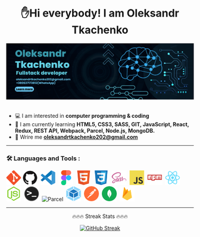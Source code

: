 
<h1 align="center">✋Hi everybody! I am Oleksandr Tkachenko </h1>

<img src="https://github.com/AlexTkachenkoFullstack/AlexTkachenkoFullstack/blob/main/OverViewImg.png">
  <div align="center">
  
  </div>
  
<br>
  
- 💻 I am interested in **computer programming & coding**
- 💮 I am currently learning **HTML5, CSS3, SASS, GIT, JavaScript, React, Redux, REST API, Webpack, Parcel, Node.js, MongoDB.**
- 📧 Wrire me **oleksandrtkachenko202@gmail.com**
  
---

### :hammer_and_wrench: Languages and Tools :


<div>
  <img src="https://github.com/EuJinnLucaShow/EuJinnLucaShow/blob/main/img/git-original.svg" title="Git" **alt="Git" width="40" height="40"/>
  <img src="https://github.com/EuJinnLucaShow/EuJinnLucaShow/blob/main/img/github-original.svg" title="GitHub" alt="GitHub" width="40" height="40"/>&nbsp;
  <img src="https://github.com/EuJinnLucaShow/EuJinnLucaShow/blob/main/img/vscode-original.svg" title="Visual Studio Code" alt="Visual Studio Code" width="40" height="40"/>&nbsp;
  <img src="https://github.com/EuJinnLucaShow/EuJinnLucaShow/blob/main/img/figma-original.svg" title="Figma" alt="Figma" width="40" height="40"/>&nbsp;
  <img src="https://github.com/EuJinnLucaShow/EuJinnLucaShow/blob/main/img/html5-original.svg" title="HTML5" alt="HTML" width="40" height="40"/>&nbsp;
  <img src="https://github.com/EuJinnLucaShow/EuJinnLucaShow/blob/main/img/css3-original.svg" title="CSS3" alt="CSS" width="40" height="40"/>&nbsp;
  <img src="https://github.com/EuJinnLucaShow/EuJinnLucaShow/blob/main/img/sass-original.svg" title="Sass" alt="Sass" width="40" height="40"/>&nbsp;
  <img src="https://github.com/EuJinnLucaShow/EuJinnLucaShow/blob/main/img/javascript-original.svg" title="JavaScript" alt="JavaScript" width="40" height="40"/>&nbsp;
  <img src="https://github.com/EuJinnLucaShow/EuJinnLucaShow/blob/main/img/npm-original-wordmark.svg" title="npm" alt="npm" width="40" height="40"/>&nbsp;
  <img src="https://github.com/EuJinnLucaShow/EuJinnLucaShow/blob/main/img/react-original.svg" title="React" alt="React" width="40" height="40"/>&nbsp; 
  <img src="https://github.com/EuJinnLucaShow/EuJinnLucaShow/blob/main/img/nodejs-original.svg" title="NodeJS" alt="NodeJS" width="40" height="40"/>&nbsp;
  <img src="https://github.com/EuJinnLucaShow/EuJinnLucaShow/blob/main/img/terminal.png" title="Terminal" alt="Terminal" width="40" height="40"/>&nbsp;
  <img src="https://github.com/EuJinnLucaShow/EuJinnLucaShow/blob/main/img/parsel.avif" title="Parcel" alt="Parcel" width="50" height="40"/>&nbsp;
  <img src="https://github.com/EuJinnLucaShow/EuJinnLucaShow/blob/main/img/webpack.svg" title="Webpack" alt="Webpack" width="40" height="40"/>&nbsp;
  <img src="https://github.com/EuJinnLucaShow/EuJinnLucaShow/blob/main/img/postman.svg" title="Postman" alt="Postman" width="40" height="40"/>&nbsp;
  <img src="https://github.com/EuJinnLucaShow/EuJinnLucaShow/blob/main/img/mongodb.svg" title="MongoDB" alt="MongoDB" width="40" height="40"/>&nbsp;
  <img src="https://github.com/EuJinnLucaShow/EuJinnLucaShow/blob/main/img/firebase.svg" title="Firebase" alt="Firebase" width="40" height="40"/>&nbsp;
</div>

---
  <div align="center">
<p align="center">🔥🔥🔥 Streak Stats 🔥🔥🔥</p>

[![GitHub Streak](http://github-readme-streak-stats.herokuapp.com?user=AlexTkachenkoFullstack&theme=radical&background=1798FF&fire=red)](https://git.io/streak-stats)
</div>
